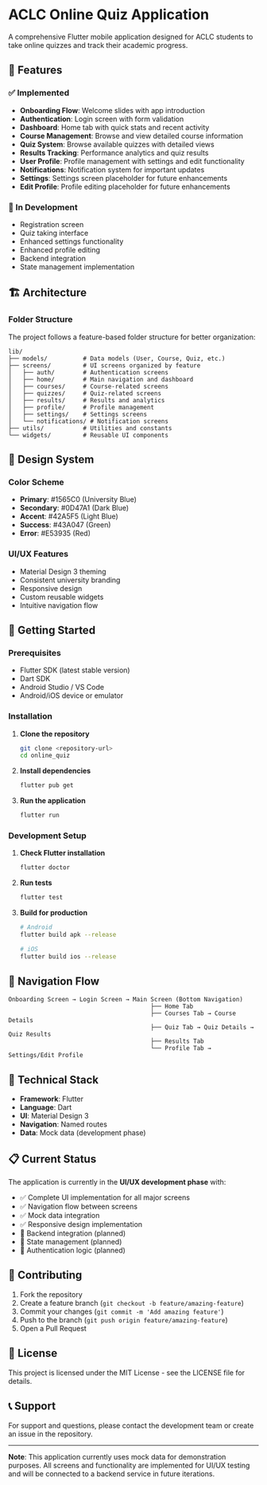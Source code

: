 # ACLC Online Quiz Application

A comprehensive Flutter mobile application designed for ACLC students to take online quizzes and track their academic progress.

## 📱 Features

### ✅ Implemented
- **Onboarding Flow**: Welcome slides with app introduction
- **Authentication**: Login screen with form validation
- **Dashboard**: Home tab with quick stats and recent activity
- **Course Management**: Browse and view detailed course information
- **Quiz System**: Browse available quizzes with detailed views
- **Results Tracking**: Performance analytics and quiz results
- **User Profile**: Profile management with settings and edit functionality
- **Notifications**: Notification system for important updates
- **Settings**: Settings screen placeholder for future enhancements
- **Edit Profile**: Profile editing placeholder for future enhancements

### 🚧 In Development
- Registration screen
- Quiz taking interface
- Enhanced settings functionality
- Enhanced profile editing
- Backend integration
- State management implementation

## 🏗️ Architecture

### Folder Structure
The project follows a feature-based folder structure for better organization:

```
lib/
├── models/          # Data models (User, Course, Quiz, etc.)
├── screens/         # UI screens organized by feature
│   ├── auth/        # Authentication screens
│   ├── home/        # Main navigation and dashboard
│   ├── courses/     # Course-related screens
│   ├── quizzes/     # Quiz-related screens
│   ├── results/     # Results and analytics
│   ├── profile/     # Profile management
│   ├── settings/    # Settings screens
│   └── notifications/ # Notification screens
├── utils/           # Utilities and constants
└── widgets/         # Reusable UI components
```

## 🎨 Design System

### Color Scheme
- **Primary**: #1565C0 (University Blue)
- **Secondary**: #0D47A1 (Dark Blue)
- **Accent**: #42A5F5 (Light Blue)
- **Success**: #43A047 (Green)
- **Error**: #E53935 (Red)

### UI/UX Features
- Material Design 3 theming
- Consistent university branding
- Responsive design
- Custom reusable widgets
- Intuitive navigation flow

## 🚀 Getting Started

### Prerequisites
- Flutter SDK (latest stable version)
- Dart SDK
- Android Studio / VS Code
- Android/iOS device or emulator

### Installation

1. **Clone the repository**
   ```bash
   git clone <repository-url>
   cd online_quiz
   ```

2. **Install dependencies**
   ```bash
   flutter pub get
   ```

3. **Run the application**
   ```bash
   flutter run
   ```

### Development Setup

1. **Check Flutter installation**
   ```bash
   flutter doctor
   ```

2. **Run tests**
   ```bash
   flutter test
   ```

3. **Build for production**
   ```bash
   # Android
   flutter build apk --release
   
   # iOS
   flutter build ios --release
   ```

## 📱 Navigation Flow

```
Onboarding Screen → Login Screen → Main Screen (Bottom Navigation)
                                        ├── Home Tab
                                        ├── Courses Tab → Course Details
                                        ├── Quiz Tab → Quiz Details → Quiz Results
                                        ├── Results Tab
                                        └── Profile Tab → Settings/Edit Profile
```

## 🔧 Technical Stack

- **Framework**: Flutter
- **Language**: Dart
- **UI**: Material Design 3
- **Navigation**: Named routes
- **Data**: Mock data (development phase)

## 📋 Current Status

The application is currently in the **UI/UX development phase** with:
- ✅ Complete UI implementation for all major screens
- ✅ Navigation flow between screens
- ✅ Mock data integration
- ✅ Responsive design implementation
- 🚧 Backend integration (planned)
- 🚧 State management (planned)
- 🚧 Authentication logic (planned)

## 🤝 Contributing

1. Fork the repository
2. Create a feature branch (`git checkout -b feature/amazing-feature`)
3. Commit your changes (`git commit -m 'Add amazing feature'`)
4. Push to the branch (`git push origin feature/amazing-feature`)
5. Open a Pull Request

## 📄 License

This project is licensed under the MIT License - see the LICENSE file for details.

## 📞 Support

For support and questions, please contact the development team or create an issue in the repository.

---

**Note**: This application currently uses mock data for demonstration purposes. All screens and functionality are implemented for UI/UX testing and will be connected to a backend service in future iterations.

